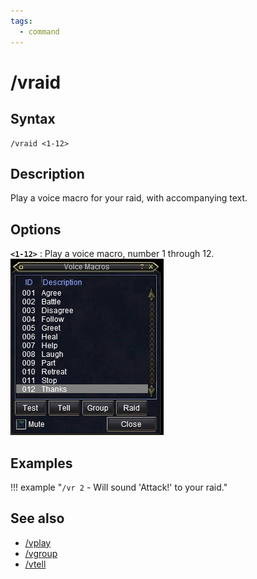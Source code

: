 ```yaml
---
tags:
  - command
---
```


# /vraid

## Syntax

<!--cmd-syntax-start-->
```eqcommand
/vraid <1-12>
```
<!--cmd-syntax-end-->

## Description

<!--cmd-desc-start-->
Play a voice macro for your raid, with accompanying text.
<!--cmd-desc-end-->

## Options

**`<1-12>`**
:   Play a voice macro, number 1 through 12.  
    ![The voice macro window](Voicemacros.jpg)

## Examples

!!! example "`/vr 2` - Will sound 'Attack!' to your raid."

## See also

- [/vplay](cmd-vplay.md)
- [/vgroup](cmd-vgroup.md)
- [/vtell](cmd-vtell.md)